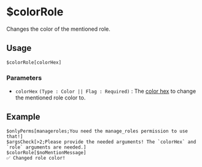 # $colorRole
Changes the color of the mentioned role.

## Usage
```
$colorRole[colorHex]
```

### Parameters
- `colorHex` `(Type : Color || Flag : Required)` : The [color hex](https://htmlcolorcodes.com/color-picker) to change the mentioned role color to.

## Example
```
$onlyPerms[manageroles;You need the manage_roles permission to use that!]
$argsCheck[>2;Please provide the needed arguments! The `colorHex` and `role` arguments are needed.]
$colorRole[$noMentionMessage]
✅ Changed role color!
```
